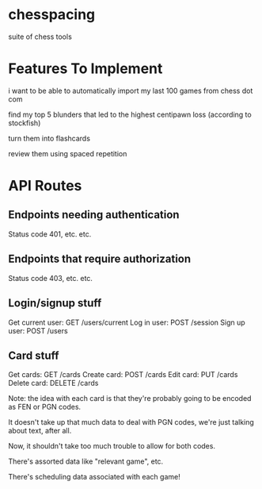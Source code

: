 # chesspacing
suite of chess tools


# Features To Implement

i want to be able to automatically import my last 100 games from chess dot com

find my top 5 blunders that led to the highest centipawn loss (according to stockfish)

turn them into flashcards

review them using spaced repetition

# API Routes

## Endpoints needing authentication

Status code 401, etc. etc.

## Endpoints that require authorization

Status code 403, etc. etc.

## Login/signup stuff

Get current user: GET /users/current
Log in user: POST /session
Sign up user: POST /users

## Card stuff

Get cards: GET /cards
Create card: POST /cards
Edit card: PUT /cards
Delete card: DELETE /cards

Note: the idea with each card is that they're probably going to be encoded as FEN or PGN codes.

It doesn't take up that much data to deal with PGN codes, we're just talking about text, after all.

Now, it shouldn't take too much trouble to allow for both codes.

There's assorted data like "relevant game", etc.

There's scheduling data associated with each game!
